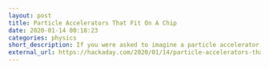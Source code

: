 ```yaml
---
layout: post
title: Particle Accelerators That Fit On A Chip
date: 2020-01-14 00:18:23
categories: physics
short_description: If you were asked to imagine a particle accelerator, you would probably picture a high-energy electron beam contained within a kilometers-long facility, manned by hundreds of engineers and researchers. 
external_url: https://hackaday.com/2020/01/14/particle-accelerators-that-fit-on-a-chip/
---
```

